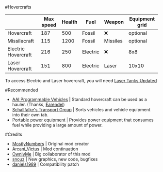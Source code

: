 #Hovercrafts

|   |  Max speed | Health  |  Fuel |  Weapon |  Equipment grid |
|---|---|---|---|---|---|
|  Hovercraft |  187 |  500 |  Fossil |  ❌ |  optional |
|  Missilecraft |  115 |  1200 |  Fossil |  Missiles |  optional |
|  Electric Hovercraft |  216 |  250 |  Electric |  ❌ |  8x8 |
|  Laser Hovercraft |  151 |  800 |  Electric |  Laser |  10x10 |

To access Electric and Laser hovercraft, you will need [Laser Tanks Updated](https://mods.factorio.com/mod/laser_tanks_updated)

#Recommended
 - [AAI Programmable Vehicles](https://mods.factorio.com/mod/aai-programmable-vehicles) | Standard hovercraft can be used as a hauler. (Thanks, [Earendel](https://mods.factorio.com/user/Earendel))
 - [Schallfalke's Transport Group](https://mods.factorio.com/mod/SchallTransportGroup/downloads) | Sorts vehicles and vehicle equipment into their own tab.
 - [Portable power equipment](https://mods.factorio.com/mod/Portable_power) | Provides power equipment that consumes fuel while providing a large amount of power.

#Credits
 - [MostlyNumbers](https://mods.factorio.com/user/MostlyNumbers) | Original mod creator
 - [Arcani_Victus](https://mods.factorio.com/user/Arcani_Victus) | Mod continuation
 - [OwnlyMe](https://mods.factorio.com/user/OwnlyMe) | Big collaborator of this mod
 - [snouz](https://mods.factorio.com/user/snouz) | New graphics, new code, bugfixes
 - [daniels1989](https://mods.factorio.com/user/daniels1989) | Compatibility patch
